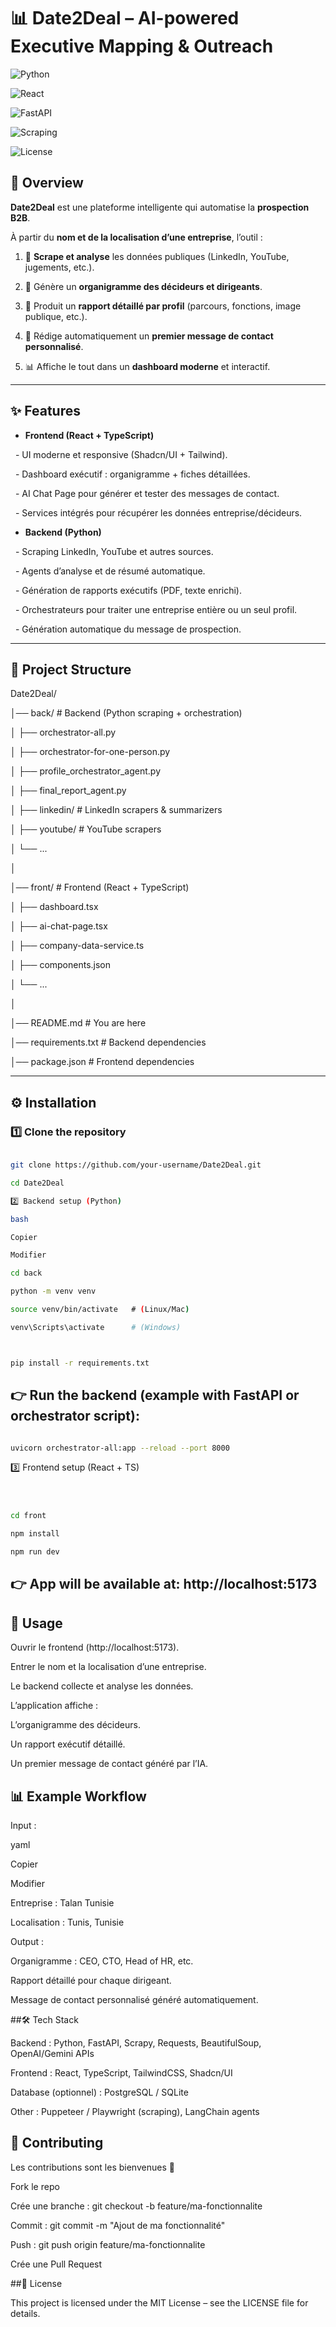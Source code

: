 # 📊 Date2Deal – AI-powered Executive Mapping & Outreach



![Python](https://img.shields.io/badge/Python-3.10+-blue?logo=python)

![React](https://img.shields.io/badge/Frontend-React%2BTS-61DAFB?logo=react)

![FastAPI](https://img.shields.io/badge/Backend-FastAPI-green?logo=fastapi)

![Scraping](https://img.shields.io/badge/Scraping-LinkedIn%2FWeb-yellow)

![License](https://img.shields.io/badge/License-MIT-black)



## 📌 Overview



**Date2Deal** est une plateforme intelligente qui automatise la **prospection B2B**.  

À partir du **nom et de la localisation d’une entreprise**, l’outil :



1. 🔎 **Scrape et analyse** les données publiques (LinkedIn, YouTube, jugements, etc.).  

2. 🏢 Génère un **organigramme des décideurs et dirigeants**.  

3. 📝 Produit un **rapport détaillé par profil** (parcours, fonctions, image publique, etc.).  

4. 💬 Rédige automatiquement un **premier message de contact personnalisé**.  

5. 📊 Affiche le tout dans un **dashboard moderne** et interactif.



---



## ✨ Features



- **Frontend (React + TypeScript)**

  - UI moderne et responsive (Shadcn/UI + Tailwind).

  - Dashboard exécutif : organigramme + fiches détaillées.

  - AI Chat Page pour générer et tester des messages de contact.

  - Services intégrés pour récupérer les données entreprise/décideurs.



- **Backend (Python)**

  - Scraping LinkedIn, YouTube et autres sources.

  - Agents d’analyse et de résumé automatique.

  - Génération de rapports exécutifs (PDF, texte enrichi).

  - Orchestrateurs pour traiter une entreprise entière ou un seul profil.

  - Génération automatique du message de prospection.



---



## 📂 Project Structure



Date2Deal/

│── back/ # Backend (Python scraping + orchestration)

│ ├── orchestrator-all.py

│ ├── orchestrator-for-one-person.py

│ ├── profile_orchestrator_agent.py

│ ├── final_report_agent.py

│ ├── linkedin/ # LinkedIn scrapers & summarizers

│ ├── youtube/ # YouTube scrapers

│ └── ...

│

│── front/ # Frontend (React + TypeScript)

│ ├── dashboard.tsx

│ ├── ai-chat-page.tsx

│ ├── company-data-service.ts

│ ├── components.json

│ └── ...

│

│── README.md # You are here

│── requirements.txt # Backend dependencies

│── package.json # Frontend dependencies







---



## ⚙️ Installation



### 1️⃣ Clone the repository



```bash

git clone https://github.com/your-username/Date2Deal.git

cd Date2Deal

2️⃣ Backend setup (Python)

bash

Copier

Modifier

cd back

python -m venv venv

source venv/bin/activate   # (Linux/Mac)

venv\Scripts\activate      # (Windows)



pip install -r requirements.txt
```

## 👉 Run the backend (example with FastAPI or orchestrator script):



```bash

uvicorn orchestrator-all:app --reload --port 8000
```

3️⃣ Frontend setup (React + TS)

```bash



cd front

npm install

npm run dev
```

## 👉 App will be available at: http://localhost:5173



## 🚀 Usage

Ouvrir le frontend (http://localhost:5173).



Entrer le nom et la localisation d’une entreprise.



Le backend collecte et analyse les données.



L’application affiche :



L’organigramme des décideurs.



Un rapport exécutif détaillé.



Un premier message de contact généré par l’IA.



## 📊 Example Workflow

Input :



yaml

Copier

Modifier

Entreprise : Talan Tunisie

Localisation : Tunis, Tunisie

Output :



Organigramme : CEO, CTO, Head of HR, etc.



Rapport détaillé pour chaque dirigeant.



Message de contact personnalisé généré automatiquement.



##🛠️ Tech Stack

Backend : Python, FastAPI, Scrapy, Requests, BeautifulSoup, OpenAI/Gemini APIs



Frontend : React, TypeScript, TailwindCSS, Shadcn/UI



Database (optionnel) : PostgreSQL / SQLite



Other : Puppeteer / Playwright (scraping), LangChain agents



## 🤝 Contributing

Les contributions sont les bienvenues 🎉



Fork le repo



Crée une branche : git checkout -b feature/ma-fonctionnalite



Commit : git commit -m "Ajout de ma fonctionnalité"



Push : git push origin feature/ma-fonctionnalite



Crée une Pull Request



##📜 License

This project is licensed under the MIT License – see the LICENSE file for details.
